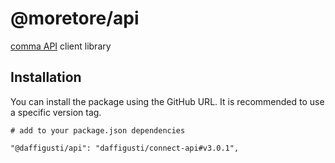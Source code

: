# @moretore/api

[comma API](https://api.comma.ai) client library

## Installation

You can install the package using the GitHub URL. It is recommended to use a specific version tag.

```
# add to your package.json dependencies

"@daffigusti/api": "daffigusti/connect-api#v3.0.1",
```
